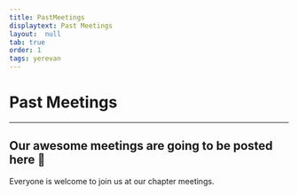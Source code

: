 ```yaml
---
title: PastMeetings
displaytext: Past Meetings
layout:  null
tab: true
order: 1
tags: yerevan
---
```


# Past Meetings

<hr>

## Our awesome meetings are going to be posted here 🤗

Everyone is welcome to join us at our chapter meetings.
